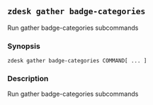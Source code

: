 ## `zdesk gather badge-categories`

Run gather badge-categories subcommands

### Synopsis

    zdesk gather badge-categories COMMAND[ ... ]

### Description

Run gather badge-categories subcommands

